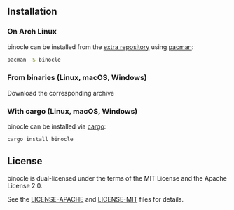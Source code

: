 ## Installation

### On Arch Linux

binocle can be installed from the [extra repository](https://archlinux.org/packages/extra/x86_64/binocle/) using [pacman](https://wiki.archlinux.org/title/Pacman):

```bash
pacman -S binocle
```

### From binaries (Linux, macOS, Windows)

Download the corresponding archive

### With cargo (Linux, macOS, Windows)

binocle can be installed via [cargo](https://doc.rust-lang.org/cargo/):
```bash
cargo install binocle
```

## License

binocle is dual-licensed under the terms of the MIT License and the Apache License 2.0.

See the [LICENSE-APACHE](LICENSE-APACHE) and [LICENSE-MIT](LICENSE-MIT) files for details.
  
